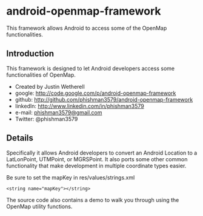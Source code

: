 android-openmap-framework
=========================

This framework allows Android to access some of the OpenMap functionalities.

## Introduction

This framework is designed to let Android developers access some functionalities of OpenMap.

* Created by Justin Wetherell
* google: http://code.google.com/p/android-openmap-framework
* github: http://github.com/phishman3579/android-openmap-framework
* linkedIn: http://www.linkedin.com/in/phishman3579
* e-mail: phishman3579@gmail.com
* Twitter: @phishman3579

## Details

Specifically it allows Android developers to convert an Android Location to a LatLonPoint, UTMPoint, or MGRSPoint. It also ports some other common functionality that make development in multiple coordinate types easier.

Be sure to set the mapKey in res/values/strings.xml

    <string name="mapKey"></string>

The source code also contains a demo to walk you through using the OpenMap utility functions.
